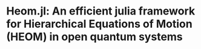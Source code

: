 # Heom.jl: An efficient julia framework for Hierarchical Equations of Motion (HEOM) in open quantum systems